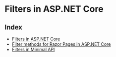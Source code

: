 # Filters in ASP.NET Core

## Index

- [Filters in ASP.NET Core](./filters_in_aspnetcore.md)
- [Filter methods for Razor Pages in ASP.NET Core](./filters_in_razor_pages.md)
- [Filters in Minimal API](./filters_in_minimal_api.md)
